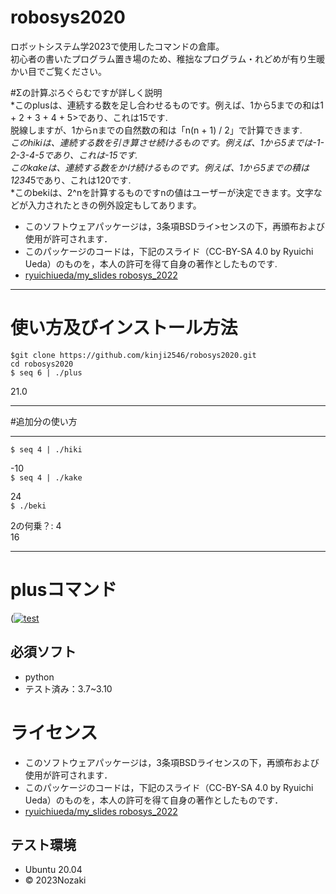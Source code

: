 # robosys2020  
ロボットシステム学2023で使用したコマンドの倉庫。  
初心者の書いたプログラム置き場のため、稚拙なプログラム・れどめが有り生暖かい目でご覧ください。   


#Σの計算ぷろぐらむですが詳しく説明  
*このplusは、連続する数を足し合わせるものです。例えば、1から5までの和は1 + 2 + 3 + 4 + 5>であり、これは15です.  
脱線しますが、1からnまでの自然数の和は「n(n + 1) / 2」で計算できます.  
*このhikiは、連続する数を引き算させ続けるものです。例えば、1から5までは-1-2-3-4-5であり、これは-15です.  
このkakeは、連続する数をかけ続けるものです。例えば、1から5までの積は1234*5であり、これは120です.  
*このbekiは、2^nを計算するものですnの値はユーザーが決定できます。文字などが入力されたときの例外設定もしてあります。   
 

* このソフトウェアパッケージは，3条項BSDライ>センスの下，再頒布および使用が許可されます．  
* このパッケージのコードは，下記のスライド（CC-BY-SA 4.0 by Ryuichi Ueda）のものを，本人の許可を得て自身の著作としたものです.  
* [ryuichiueda/my_slides robosys_2022](https://github.com/ryuichiueda/my_slides/tree/master/robosys_2022)  

***
# 使い方及びインストール方法  

`$git clone https://github.com/kinji2546/robosys2020.git`  
`cd robosys2020`  
`$ seq 6 | ./plus`  
  
21.0

***

#追加分の使い方  
***  

`$ seq 4 | ./hiki`  

-10  
`$ seq 4 | ./kake`  

24  
`$ ./beki`  

2の何乗？: 4  
16  
***  

# plusコマンド  
([![test](https://github.com/kinji2546/robosys2020/actions/workflows/test.yml/badge.svg)](https://github.com/kinji2546/robosys2020/actions/workflows/test.yml)  
## 必須ソフト  
* python  
* テスト済み：3.7~3.10  

# ライセンス  
* このソフトウェアパッケージは，3条項BSDライセンスの下，再頒布および使用が許可されます．  
* このパッケージのコードは，下記のスライド（CC-BY-SA 4.0 by Ryuichi Ueda）のものを，本人の許可を得て自身の著作としたものです．  
* [ryuichiueda/my_slides robosys_2022](https://github.com/ryuichiueda/my_slides/tree/master/robosys_2022)  
## テスト環境  
* Ubuntu 20.04 
* © 2023Nozaki  
